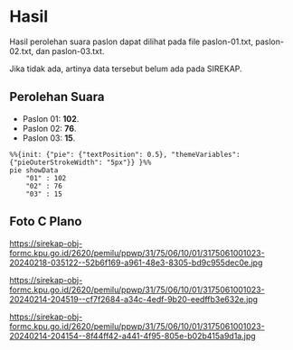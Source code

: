 # Hasil

Hasil perolehan suara paslon dapat dilihat pada file paslon-01.txt, paslon-02.txt, dan paslon-03.txt.

Jika tidak ada, artinya data tersebut belum ada pada SIREKAP.

## Perolehan Suara

 * Paslon 01: **102**.
 * Paslon 02: **76**.
 * Paslon 03: **15**.

```mermaid
%%{init: {"pie": {"textPosition": 0.5}, "themeVariables": {"pieOuterStrokeWidth": "5px"}} }%%
pie showData
    "01" : 102
    "02" : 76
    "03" : 15
```
## Foto C Plano

https://sirekap-obj-formc.kpu.go.id/2620/pemilu/ppwp/31/75/06/10/01/3175061001023-20240218-035122--52b6f169-a961-48e3-8305-bd9c955dec0e.jpg

https://sirekap-obj-formc.kpu.go.id/2620/pemilu/ppwp/31/75/06/10/01/3175061001023-20240214-204519--cf7f2684-a34c-4edf-9b20-eedffb3e632e.jpg

https://sirekap-obj-formc.kpu.go.id/2620/pemilu/ppwp/31/75/06/10/01/3175061001023-20240214-204154--8f44ff42-a441-4f95-805e-b02b415a9d1a.jpg
